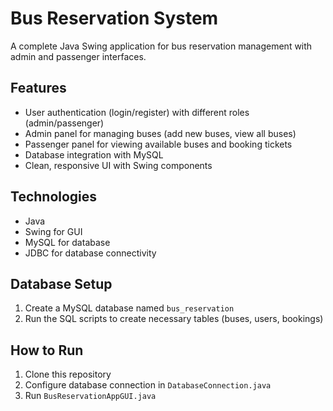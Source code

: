 # Bus Reservation System

A complete Java Swing application for bus reservation management with admin and passenger interfaces.

## Features
- User authentication (login/register) with different roles (admin/passenger)
- Admin panel for managing buses (add new buses, view all buses)
- Passenger panel for viewing available buses and booking tickets
- Database integration with MySQL
- Clean, responsive UI with Swing components

## Technologies
- Java 
- Swing for GUI
- MySQL for database
- JDBC for database connectivity

## Database Setup
1. Create a MySQL database named `bus_reservation`
2. Run the SQL scripts to create necessary tables (buses, users, bookings)

## How to Run
1. Clone this repository
2. Configure database connection in `DatabaseConnection.java`
3. Run `BusReservationAppGUI.java`
